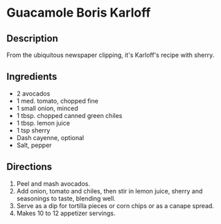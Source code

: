 Guacamole Boris Karloff
=======================

## Description

From the ubiquitous newspaper clipping, it's Karloff's recipe with sherry.

## Ingredients

* 2 avocados
* 1 med. tomato, chopped fine
* 1 small onion, minced
* 1 tbsp. chopped canned green chiles
* 1 tbsp. lemon juice
* 1 tsp sherry
* Dash cayenne, optional
* Salt, pepper

## Directions

1. Peel and mash avocados.
1. Add onion, tomato and chiles, then stir in lemon juice, sherry and seasonings to taste, blending well.
1. Serve as a dip for tortilla pieces or corn chips or as a canape spread.
1. Makes 10 to 12 appetizer servings.
